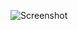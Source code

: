 ![Screenshot](https://raw.githubusercontent.com/Cryakl/Ultimate-RAT-Collection/refs/heads/main/PentagonRat/Screenshot.png)
